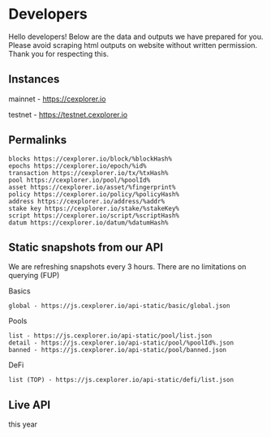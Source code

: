 # Developers
 

Hello developers! Below are the data and outputs we have prepared for you. Please avoid scraping html outputs on website without written permission. Thank you for respecting this. 

## Instances
mainnet - https://cexplorer.io

testnet - https://testnet.cexplorer.io

## Permalinks

    blocks https://cexplorer.io/block/%blockHash%
    epochs https://cexplorer.io/epoch/%id%
    transaction https://cexplorer.io/tx/%txHash%
    pool https://cexplorer.io/pool/%poolId%
    asset https://cexplorer.io/asset/%fingerprint%
    policy https://cexplorer.io/policy/%policyHash%
    address https://cexplorer.io/address/%addr%
    stake key https://cexplorer.io/stake/%stakeKey%
    script https://cexplorer.io/script/%scriptHash%
    datum https://cexplorer.io/datum/%datumHash%
    

## Static snapshots from our API

We are refreshing snapshots every 3 hours. There are no limitations on querying (FUP)

Basics

    global - https://js.cexplorer.io/api-static/basic/global.json

Pools

    list - https://js.cexplorer.io/api-static/pool/list.json
    detail - https://js.cexplorer.io/api-static/pool/%poolId%.json
    banned - https://js.cexplorer.io/api-static/pool/banned.json

DeFi

    list (TOP) - https://js.cexplorer.io/api-static/defi/list.json

    
    
## Live API

this year
